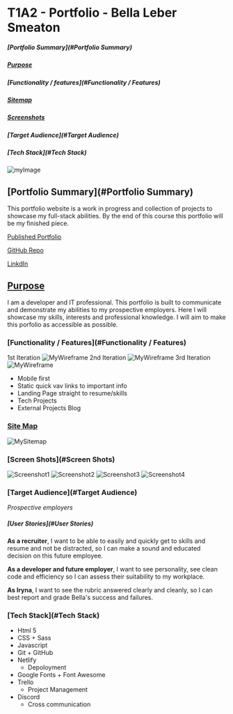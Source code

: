 # T1A2 - Portfolio - Bella Leber Smeaton

##### [Portfolio Summary](#Portfolio Summary)

##### [Purpose](#Purpose)

##### [Functionality / features](#Functionality / Features)

##### [Sitemap](#Sitemap)

##### [Screenshots](#Screenshots)

##### [Target Audience](#Target Audience)

##### [Tech Stack](#Tech Stack)

![myImage](https://media.giphy.com/media/XRB1uf2F9bGOA/giphy.gif)

## [Portfolio Summary](#Portfolio Summary)

This portfolio website is a work in progress and collection of projects to showcase my full-stack abilities. By the end of this course this portfolio will be my finished piece.

[Published Portfolio](https://sleepy-heisenberg-2b3192.netlify.app)

[GitHub Repo](https://github.com/leberSmeaton/portfolioT1A2)

[LinkdIn](https://www.linkedin.com/in/bella-leber-smeaton/)

## [Purpose](#Purpose)

I am a developer and IT professional. This portfolio is built to communicate and demonstrate my abilities to my prospective employers. Here I will showcase my skills, interests and professional knowledge. I will aim to make this porfolio as accessible as possible.

### [Functionality / Features](#Functionality / Features)

1st Iteration
![MyWireframe]()
2nd Iteration
![MyWireframe]()
3rd Iteration
![MyWireframe]()

- Mobile first
- Static quick vav links to important info
- Landing Page straight to resume/skills
- Tech Projects
- External Projects Blog

### [Site Map](#SiteMap)

![MySitemap]()

### [Screen Shots](#Screen Shots)

![Screenshot1]()
![Screenshot2]()
![Screenshot3]()
![Screenshot4]()

### [Target Audience](#Target Audience)

_Prospective employers_

##### [User Stories](#User Stories)

**As a recruiter**, I want to be able to easily and quickly get to skills and resume and not be distracted, so I can make a sound and educated decision on this future employee.

**As a developer and future employer**, I want to see personality, see clean code and efficiency so I can assess their suitability to my workplace.

**As Iryna**, I want to see the rubric answered clearly and cleanly, so I can best report and grade Bella's success and failures.

### [Tech Stack](#Tech Stack)

- Html 5
- CSS + Sass
- Javascript
- Git + GitHub
- Netlify
  - Depoloyment
- Google Fonts + Font Awesome
- Trello
  - Project Management
- Discord
  - Cross communication
